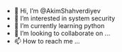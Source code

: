 - 👋 Hi, I’m @AkimShahverdiyev
- 👀 I’m interested in system security
- 🌱 I’m currently learning python
- 💞️ I’m looking to collaborate on ...
- 📫 How to reach me ...

<!---
AkimShahverdiyev/AkimShahverdiyev is a ✨ special ✨ repository because its `README.md` (this file) appears on your GitHub profile.
You can click the Preview link to take a look at your changes.
--->
